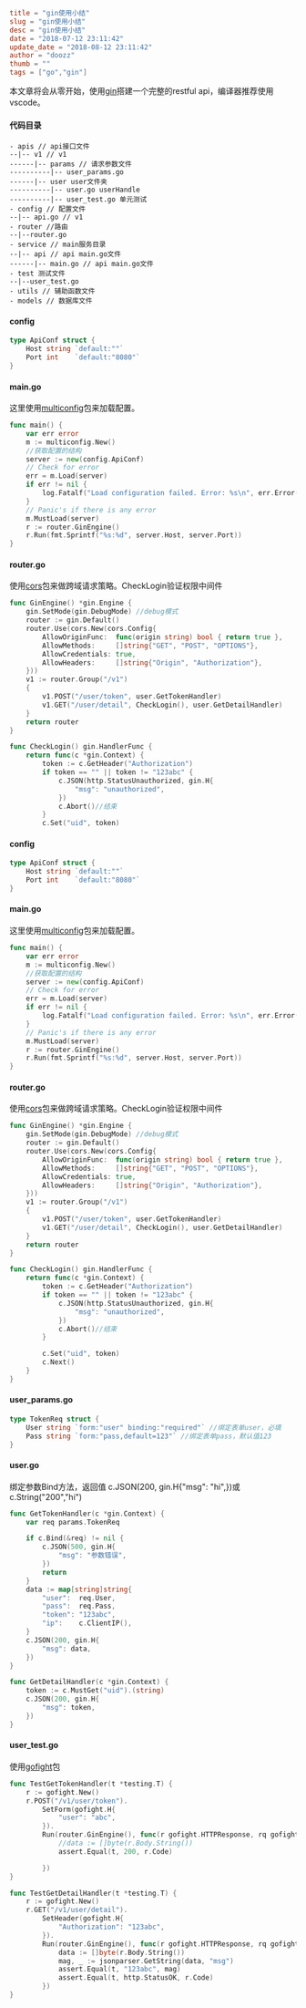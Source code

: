 ```toml
title = "gin使用小结"
slug = "gin使用小结"
desc = "gin使用小结"
date = "2018-07-12 23:11:42"
update_date = "2018-08-12 23:11:42"
author = "doozz"
thumb = ""
tags = ["go","gin"]
```

本文章将会从零开始，使用[gin](https://github.com/gin-gonic/gin)搭建一个完整的restful api，编译器推荐使用vscode。

#### 代码目录
```shell
- apis // api接口文件
--|-- v1 // v1
------|-- params // 请求参数文件
----------|-- user_params.go 
------|-- user user文件夹
----------|-- user.go userHandle 
----------|-- user_test.go 单元测试  
- config // 配置文件
--|-- api.go // v1
- router //路由
--|--router.go
- service // main服务目录
--|-- api // api main.go文件
------|-- main.go // api main.go文件
- test 测试文件
--|--user_test.go
- utils // 辅助函数文件
- models // 数据库文件
```

#### config

```go
type ApiConf struct {
	Host string `default:""`
	Port int    `default:"8080"`
}
```

#### main.go

这里使用[multiconfig](https://github.com/koding/multiconfig)包来加载配置。

```go
func main() {
	var err error
	m := multiconfig.New()
	//获取配置的结构
	server := new(config.ApiConf)
	// Check for error
	err = m.Load(server)
	if err != nil {
		log.Fatalf("Load configuration failed. Error: %s\n", err.Error())
	}
	// Panic's if there is any error
	m.MustLoad(server)
	r := router.GinEngine()
	r.Run(fmt.Sprintf("%s:%d", server.Host, server.Port))
}
```

#### router.go

使用[cors](github.com/gin-contrib/cors)包来做跨域请求策略。CheckLogin验证权限中间件

```go
func GinEngine() *gin.Engine {
	gin.SetMode(gin.DebugMode) //debug模式
	router := gin.Default()
	router.Use(cors.New(cors.Config{
		AllowOriginFunc:  func(origin string) bool { return true },
		AllowMethods:     []string{"GET", "POST", "OPTIONS"},
		AllowCredentials: true,
		AllowHeaders:     []string{"Origin", "Authorization"},
	}))
	v1 := router.Group("/v1")
	{
		v1.POST("/user/token", user.GetTokenHandler)
		v1.GET("/user/detail", CheckLogin(), user.GetDetailHandler)
	}
	return router
}

func CheckLogin() gin.HandlerFunc {
	return func(c *gin.Context) {
		token := c.GetHeader("Authorization")
		if token == "" || token != "123abc" {
			c.JSON(http.StatusUnauthorized, gin.H{
				"msg": "unauthorized",
			})
			c.Abort()//结束
		}
		c.Set("uid", token)
```

#### config

```go
type ApiConf struct {
	Host string `default:""`
	Port int    `default:"8080"`
}
```

#### main.go

这里使用[multiconfig](https://github.com/koding/multiconfig)包来加载配置。

```go
func main() {
	var err error
	m := multiconfig.New()
	//获取配置的结构
	server := new(config.ApiConf)
	// Check for error
	err = m.Load(server)
	if err != nil {
		log.Fatalf("Load configuration failed. Error: %s\n", err.Error())
	}
	// Panic's if there is any error
	m.MustLoad(server)
	r := router.GinEngine()
	r.Run(fmt.Sprintf("%s:%d", server.Host, server.Port))
}
```

#### router.go

使用[cors](github.com/gin-contrib/cors)包来做跨域请求策略。CheckLogin验证权限中间件

```go
func GinEngine() *gin.Engine {
	gin.SetMode(gin.DebugMode) //debug模式
	router := gin.Default()
	router.Use(cors.New(cors.Config{
		AllowOriginFunc:  func(origin string) bool { return true },
		AllowMethods:     []string{"GET", "POST", "OPTIONS"},
		AllowCredentials: true,
		AllowHeaders:     []string{"Origin", "Authorization"},
	}))
	v1 := router.Group("/v1")
	{
		v1.POST("/user/token", user.GetTokenHandler)
		v1.GET("/user/detail", CheckLogin(), user.GetDetailHandler)
	}
	return router
}

func CheckLogin() gin.HandlerFunc {
	return func(c *gin.Context) {
		token := c.GetHeader("Authorization")
		if token == "" || token != "123abc" {
			c.JSON(http.StatusUnauthorized, gin.H{
				"msg": "unauthorized",
			})
			c.Abort()//结束
		}

		c.Set("uid", token)
		c.Next()
	}
}
```


#### user_params.go


```go
type TokenReq struct {
	User string `form:"user" binding:"required"` //绑定表单user，必填
	Pass string `form:"pass,default=123"` //绑定表单pass，默认值123
}
```

#### user.go 

绑定参数Bind方法，返回值 c.JSON(200, gin.H{"msg": "hi",})或c.String("200","hi")

```go
func GetTokenHandler(c *gin.Context) {
	var req params.TokenReq

	if c.Bind(&req) != nil {
		c.JSON(500, gin.H{
			"msg": "参数错误",
		})
		return
	}
	data := map[string]string{
		"user":  req.User,
		"pass":  req.Pass,
		"token": "123abc",
		"ip":    c.ClientIP(),
	}
	c.JSON(200, gin.H{
		"msg": data,
	})
}

func GetDetailHandler(c *gin.Context) {
	token := c.MustGet("uid").(string)
	c.JSON(200, gin.H{
		"msg": token,
	})
}
```

#### user_test.go

使用[gofight](https://github.com/appleboy/gofight)包

```go
func TestGetTokenHandler(t *testing.T) {
	r := gofight.New()
	r.POST("/v1/user/token").
		SetForm(gofight.H{
			"user": "abc",
		}).
		Run(router.GinEngine(), func(r gofight.HTTPResponse, rq gofight.HTTPRequest) {
			//data := []byte(r.Body.String())
			assert.Equal(t, 200, r.Code)

		})
}

func TestGetDetailHandler(t *testing.T) {
	r := gofight.New()
	r.GET("/v1/user/detail").
		SetHeader(gofight.H{
			"Authorization": "123abc",
		}).
		Run(router.GinEngine(), func(r gofight.HTTPResponse, rq gofight.HTTPRequest) {
			data := []byte(r.Body.String())
			mag, _ := jsonparser.GetString(data, "msg")
			assert.Equal(t, "123abc", mag)
			assert.Equal(t, http.StatusOK, r.Code)
		})
}
```
